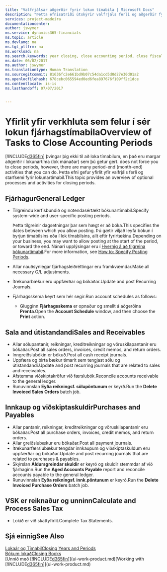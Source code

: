 ```yaml
---
title: "Valfrjálsar aðgerðir fyrir lokun tímabila | Microsoft Docs"
description: "Þetta efnisatriði útskýrir valfrjáls ferli og aðgerðir fyrir lokun fjárhagstímabila í Financials."
services: project-madeira
documentationcenter: 
author: jswymer
ms.service: dynamics365-financials
ms.topic: article
ms.devlang: na
ms.tgt_pltfrm: na
ms.workload: na
ms.search.keywords: year closing, close accounting period, close fiscal year, aging, creditor payments, vendor payments
ms.date: 06/02/2017
ms.author: jswymer
ms.translationtype: Human Translation
ms.sourcegitcommit: 81636fc2e661bd9b07c54da1cd5d0d27e30d01a2
ms.openlocfilehash: 678cebc065594ed0ed6fea897676f109ff2c1dce
ms.contentlocale: is-is
ms.lasthandoff: 07/07/2017


---
```

# <a name="overview-of-tasks-to-close-accounting-periods"></a><span data-ttu-id="11dfb-103">Yfirlit yfir verkhluta sem felur í sér lokun fjárhagstímabila</span><span class="sxs-lookup"><span data-stu-id="11dfb-103">Overview of Tasks to Close Accounting Periods</span></span>
[!INCLUDE[d365fin](includes/d365fin_md.md)]<span data-ttu-id="11dfb-104"> þvingar þig ekki til að loka tímabilum, en það eru margar aðgerðir í lokunartíma (lok mánaðar) sem þú getur gert.</span><span class="sxs-lookup"><span data-stu-id="11dfb-104"> does not force you to close periods, however, there are many period-end (month-end) activities that you can do.</span></span> <span data-ttu-id="11dfb-105">Þetta efni gefur yfirlit yfir valfrjáls ferli og starfsemi fyrir lokunartímabil.</span><span class="sxs-lookup"><span data-stu-id="11dfb-105">This topic provides an overview of optional processes and activities for closing periods.</span></span>  

## <a name="general-ledger"></a><span data-ttu-id="11dfb-106">Fjárhagur</span><span class="sxs-lookup"><span data-stu-id="11dfb-106">General Ledger</span></span>
* <span data-ttu-id="11dfb-107">Tilgreindu kerfisbundið og notendasértækt bókunartímabil.</span><span class="sxs-lookup"><span data-stu-id="11dfb-107">Specify system-wide and user-specific posting periods.</span></span>  

    <span data-ttu-id="11dfb-108">Þetta tilgreinir dagsetningar þar sem hægt er að bóka.</span><span class="sxs-lookup"><span data-stu-id="11dfb-108">This specifies the dates between which you allow posting.</span></span> <span data-ttu-id="11dfb-109">Þú gætir viljað leyfa bókun í byrjun tímabilsins eða í lok tímabilsins, allt eftir fyrirtækinu.</span><span class="sxs-lookup"><span data-stu-id="11dfb-109">Depending on your business, you may want to allow posting at the start of the period, or toward the end.</span></span> <span data-ttu-id="11dfb-110">Nánari upplýsingar eru í [Hvernig á að tilgreina bókunartímabil](finance-how-specify-posting-periods.md).</span><span class="sxs-lookup"><span data-stu-id="11dfb-110">For more information, see [How to: Specify Posting Periods](finance-how-specify-posting-periods.md).</span></span>  
* <span data-ttu-id="11dfb-111">Allar nauðsynlegar fjárhagsleiðréttingar eru framkvæmdar.</span><span class="sxs-lookup"><span data-stu-id="11dfb-111">Make all necessary G/L adjustments.</span></span>  
* <span data-ttu-id="11dfb-112">Ítrekunarbækur eru uppfærðar og bókaðar.</span><span class="sxs-lookup"><span data-stu-id="11dfb-112">Update and post Recurring Journals.</span></span>  
  <!--* Process Consolidations-->
* <span data-ttu-id="11dfb-113">Fjárhagsskema keyrt sem hér segir:</span><span class="sxs-lookup"><span data-stu-id="11dfb-113">Run account schedules as follows:</span></span>  
  * <span data-ttu-id="11dfb-114">Glugginn **Fjárhagsskema** er opnaður og smellt á aðgerðina **Prenta**.</span><span class="sxs-lookup"><span data-stu-id="11dfb-114">Open the **Account Schedule** window, and then choose the **Print** action.</span></span>  

## <a name="sales-and-receivables"></a><span data-ttu-id="11dfb-115">Sala and útistandandi</span><span class="sxs-lookup"><span data-stu-id="11dfb-115">Sales and Receivables</span></span>
* <span data-ttu-id="11dfb-116">Allar sölupantanir, reikningar, kreditreikningar og vöruskilapantanir eru bókaðar.</span><span class="sxs-lookup"><span data-stu-id="11dfb-116">Post all sales orders, invoices, credit memos, and return orders.</span></span>  
* <span data-ttu-id="11dfb-117">Inngreiðslubókin er bókuð.</span><span class="sxs-lookup"><span data-stu-id="11dfb-117">Post all cash receipt journals.</span></span>  
* <span data-ttu-id="11dfb-118">Uppfæra og birta bækur tímarit sem tengjast sölu og útistandandi.</span><span class="sxs-lookup"><span data-stu-id="11dfb-118">Update and post recurring journals that are related to sales and receivables.</span></span>  
* <span data-ttu-id="11dfb-119">Afstemma viðskiptakröfur við færslubók.</span><span class="sxs-lookup"><span data-stu-id="11dfb-119">Reconcile accounts receivable to the general ledger.</span></span>  
* <span data-ttu-id="11dfb-120">Runuvinnslan **Eyða reikningsf. sölupöntunum** er keyrð.</span><span class="sxs-lookup"><span data-stu-id="11dfb-120">Run the **Delete Invoiced Sales Orders** batch job.</span></span>  

## <a name="purchases-and-payables"></a><span data-ttu-id="11dfb-121">Innkaup og viðskiptaskuldir</span><span class="sxs-lookup"><span data-stu-id="11dfb-121">Purchases and Payables</span></span>
* <span data-ttu-id="11dfb-122">Allar pantanir, reikningar, kreditreikningar og vöruskilapantanir eru bókaðar.</span><span class="sxs-lookup"><span data-stu-id="11dfb-122">Post all purchase orders, invoices, credit memos, and return orders.</span></span>  
* <span data-ttu-id="11dfb-123">Allar greiðslubækur eru bókaðar.</span><span class="sxs-lookup"><span data-stu-id="11dfb-123">Post all payment journals.</span></span>  
* <span data-ttu-id="11dfb-124">Ítrekunarfærslubækur tengdar innkaupum og viðskiptaskuldum eru uppfærðar og bókaðar.</span><span class="sxs-lookup"><span data-stu-id="11dfb-124">Update and post recurring journals that are related to purchases & payables.</span></span>  
* <span data-ttu-id="11dfb-125">Skýrslan **Aldursgreindar skuldir** er keyrð og skuldir stemmdar af við fjárhaginn.</span><span class="sxs-lookup"><span data-stu-id="11dfb-125">Run the **Aged Accounts Payable** report and reconcile accounts payable to the general ledger.</span></span>  
* <span data-ttu-id="11dfb-126">Runuvinnslan **Eyða reikningsf. innk.pöntunum** er keyrð.</span><span class="sxs-lookup"><span data-stu-id="11dfb-126">Run the **Delete Invoiced Purchase Orders** batch job.</span></span>  

<!-- ### Fixed Assets
* Post all maintenance costs have been posted through the fixed asset journals or invoices.
* Post adjustments.
* Post appreciation.
* Post depreciation.
* Update and post the recurring fixed asset journal.-->

<!--### Intercompany
* Process Intercompany Postings.-->

## <a name="calculate-and-process-sales-tax"></a><span data-ttu-id="11dfb-127">VSK er reiknaður og unninn</span><span class="sxs-lookup"><span data-stu-id="11dfb-127">Calculate and Process Sales Tax</span></span>
* <span data-ttu-id="11dfb-128">Lokið er við skattyfirlit.</span><span class="sxs-lookup"><span data-stu-id="11dfb-128">Complete Tax Statements.</span></span>  

## <a name="see-also"></a><span data-ttu-id="11dfb-129">Sjá einnig</span><span class="sxs-lookup"><span data-stu-id="11dfb-129">See Also</span></span>
[<span data-ttu-id="11dfb-130">Lokaár og Tímabil</span><span class="sxs-lookup"><span data-stu-id="11dfb-130">Closing Years and Periods</span></span>](year-close-years-periods.md)  
[<span data-ttu-id="11dfb-131">Bókum lokað</span><span class="sxs-lookup"><span data-stu-id="11dfb-131">Closing Books</span></span>](year-close-books.md)  
<span data-ttu-id="11dfb-132">[Unnið með [!INCLUDE[d365fin](includes/d365fin_md.md)]](ui-work-product.md)</span><span class="sxs-lookup"><span data-stu-id="11dfb-132">[Working with [!INCLUDE[d365fin](includes/d365fin_md.md)]](ui-work-product.md)</span></span>

